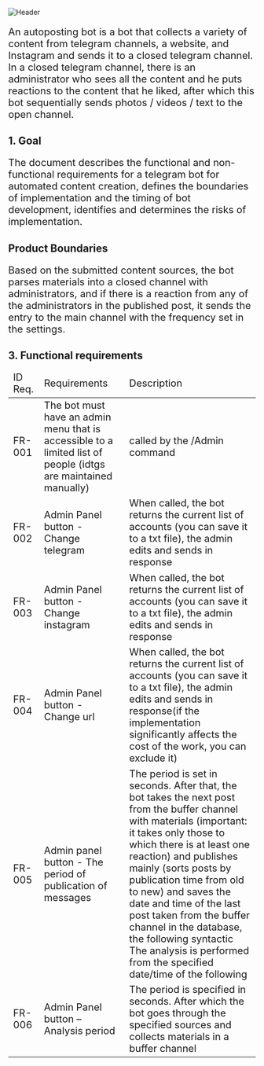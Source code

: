 ![Header](assets/sova.png)

<p style="font-size: 20px">An autoposting bot is a bot that collects a variety of content from telegram channels, a website, and Instagram and sends it to a closed telegram channel.
In a closed telegram channel, there is an administrator who sees all the content and he puts reactions to the content that he liked, after which this bot sequentially sends photos / videos / text to the open channel.</p>

<h2>1. Goal</h2>
<p style="font-size: 20px">The document describes the functional and non-functional requirements for a telegram bot for automated content creation, defines the boundaries of implementation and the timing of bot development, identifies and determines the risks of implementation.</p>

<h2>Product Boundaries</h2>
<p style="font-size: 20px">Based on the submitted content sources, the bot parses materials into a closed channel with administrators, and if there is a reaction from any of the administrators in the published post, it sends the entry to the main channel with the frequency set in the settings.</p>

<h2>3. Functional requirements</h2>
<table>
    <thead>
    <tr>
        <td style="font-size: 20px">ID Req.</td>
        <td style="font-size: 20px">Requirements</td>
        <td style="font-size: 20px">Description</td>
    </tr>
    </thead>
<tbody>
    <tr>
        <td style="font-size: 20px">FR-001</td>
        <td style="font-size: 20px">The bot must have an admin menu that is accessible to a limited list of people (idtgs are maintained manually)</td>
        <td style="font-size: 20px">called by the /Admin command</td>
    </tr>
    <tr>
        <td style="font-size: 20px">FR-002</td>
        <td style="font-size: 20px">Admin Panel button - Change telegram</td>
        <td style="font-size: 20px">When called, the bot returns the current list of accounts (you can save it to a txt file), the admin edits and sends in response</td>
    </tr>
    <tr>
        <td style="font-size: 20px">FR-003</td>
        <td  style="font-size: 20px">Admin Panel button - Change instagram</td>
        <td style="font-size: 20px">When called, the bot returns the current list of accounts (you can save it to a txt file), the admin edits and sends in response</td>
    </tr>
    <tr>
        <td style="font-size: 20px">FR-004</td>
        <td style="font-size: 20px">Admin Panel button - Change url</td>
        <td style="font-size: 20px">When called, the bot returns the current list of accounts (you can save it to a txt file), the admin edits and sends in response(if the implementation significantly affects the cost of the work, you can exclude it)</td>
    </tr>
    <tr>
        <td style="font-size: 20px">FR-005</td>
        <td style="font-size: 20px">Admin panel button - The period of publication of messages</td>
        <td style="font-size: 20px">The period is set in seconds. After that, the bot takes the next post from the buffer channel with materials (important: it takes only those to which there is at least one reaction) and publishes mainly (sorts posts by publication time from old to new) and saves the date and time of the last post taken from the buffer channel in the database, the following syntactic The analysis is performed from the specified date/time of the following</td>
    </tr>
    <tr>
        <td style="font-size: 20px">FR-006</td>
        <td style="font-size: 20px">Admin Panel button – Analysis period</td>
        <td style="font-size: 20px">The period is specified in seconds. After which the bot goes through the specified sources and collects materials in a buffer channel</td>
    </tr>
</tbody>
</table>
